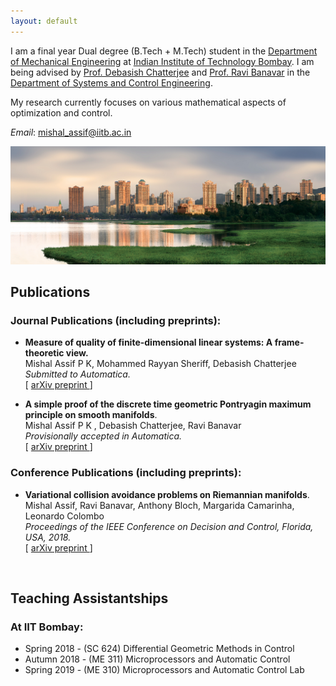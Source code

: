 ```yaml
---
layout: default
---
```



I am a final year Dual degree (B.Tech + M.Tech) student in the [Department of Mechanical Engineering](http:\\www.me.iitb.ac.in) at [Indian Institute of Technology Bombay](http://www.iitb.ac.in). I am being advised by [Prof. Debasish Chatterjee](http://www.sc.iitb.ac.in/~chatterjee) and [Prof. Ravi Banavar](http://www.sc.iitb.ac.in/~banavar) in the [Department of Systems and Control Engineering](http://www.sc.iitb.ac.in). 

My research currently focuses on various mathematical aspects of optimization and control.

*Email*: [mishal\_assif@iitb.ac.in](mailto:mishal\_assif@iitb.ac.in)

<!--Find my CV [here]({{ "/assets/cv_mishal.pdf" | absolute_url }}).

![IIT Lakeside]({{ "/assets/iit_lakeside.jpg" | absolute_url}})-->

<img src="assets/iit_lakeside.jpg" alt="iit_lakeside.jpg" class="inline">

<br>

## Publications

### Journal Publications (including preprints):

* **Measure of quality of finite-dimensional linear systems: A frame-theoretic view.** <br>
Mishal Assif P K, Mohammed Rayyan Sheriff, Debasish Chatterjee <br> *Submitted to Automatica.* <br>  \[ [ arXiv preprint ](https://arxiv.org/abs/1902.04548) \] <br>

* **A simple proof of the discrete time geometric Pontryagin maximum principle on smooth manifolds**. <br>
Mishal Assif P K , Debasish Chatterjee, Ravi Banavar <br> *Provisionally accepted in Automatica.* <br>  \[ [ arXiv preprint ](https://arxiv.org/abs/1807.00698) \] <br>

### Conference Publications (including preprints):

* **Variational collision avoidance problems on Riemannian manifolds**. <br>
Mishal Assif, Ravi Banavar, Anthony Bloch, Margarida Camarinha, Leonardo Colombo <br> *Proceedings of the IEEE Conference on Decision and Control, Florida, USA, 2018.* <br> \[ [ arXiv preprint ](https://arxiv.org/abs/1804.00122) \] <br>

<br>

## Teaching Assistantships
### At IIT Bombay:
* Spring 2018 - (SC 624) Differential Geometric Methods in Control
* Autumn 2018 - (ME 311) Microprocessors and Automatic Control
* Spring 2019 - (ME 310) Microprocessors and Automatic Control Lab
<br>

<!--
## Miscellaneous
<hr />

* [ME 6106 Computational Structural Dynamics - Course project.]({{"/assets/misc/csd.pdf" | absolute_url}})
Report I prepared as part of a course project. Contains a review of the contents of  The objective of the report is to show that the Newmark
family of time integration algorithms, used widely in the computational structural dynamics community, is
variational in nature. Contains a very compressed and slightly modified exposition of the contents of [MaWe2001](http://lagrange.mechse.illinois.edu/pubs/MaWe2001/) and [KaMaOrWe2000](http://lagrange.mechse.illinois.edu/pubs/KaMaOrWe2000/).

<hr />
-->


